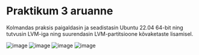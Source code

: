 # Praktikum 3 aruanne
Kolmandas praksis paigaldasin ja seadistasin Ubuntu 22.04 64-bit ning tutvusin LVM-iga ning suurendasin LVM-partitsioone kõvaketaste lisamisel.

![image](https://github.com/armeig/praktikumid_armei_grete/assets/145908210/ec752dc1-f57a-46f8-adf7-57682092aab4)
![image](https://github.com/armeig/praktikumid_armei_grete/assets/145908210/896db456-8c4c-4af4-99c0-2552b280de3f)
![image](https://github.com/armeig/praktikumid_armei_grete/assets/145908210/e5e6b4ad-b4d1-4433-aaf1-bdd0a44e4a87)
![image](https://github.com/armeig/praktikumid_armei_grete/assets/145908210/4917268c-3b08-44f3-a01c-16c74cbf5145)
